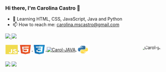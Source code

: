 ### Hi there, I'm Carolina Castro 👋

- 🌱 Learning HTML, CSS, JavaScript, Java and Python
- 📫 How to reach me: carolina.mscastro@gmail.com

<div align="display: inline_block">
  <a href="https://github.com/carolinamsc">
  <img height="180em" src="https://github-readme-stats.vercel.app/api?username=carolinamsc&show_icons=true&theme=dracula&include_all_commits=true&count_private=true"/>
  <img height="180em" src="https://github-readme-stats.vercel.app/api/top-langs/?username=carolinamsc&layout=compact&langs_count=7&theme=dracula"/>
</div>

  <div style="display: inline_block"><br>
  <img align="center" alt="Carol-Js" height="30" width="40" src="https://raw.githubusercontent.com/devicons/devicon/master/icons/javascript/javascript-plain.svg">
  <img align="center" alt="Carol-HTML" height="30" width="40" src="https://raw.githubusercontent.com/devicons/devicon/master/icons/html5/html5-original.svg">
  <img align="center" alt="Carol-CSS" height="30" width="40" src="https://raw.githubusercontent.com/devicons/devicon/master/icons/css3/css3-original.svg">
  <img align="center" alt="Carol-JAVA" height="30" width="40" src="https://cdn.jsdelivr.net/gh/devicons/devicon/icons/java/java-original.svg">
  <img align="center" alt="Carol-Python" height="30" width="40" src="https://raw.githubusercontent.com/devicons/devicon/master/icons/python/python-original.svg">
  <img align="right" alt="Carol-pic" height="100" style="border-radius:50px;" src="https://share-cdn.picrew.me/shareImg/org/202203/338224_Osu1DQBj.png">
</div>
 
  ###
  
  <div>
  <a href = "mailto:carolina.mscastro@gmail.com"><img src="https://img.shields.io/badge/Gmail-D14836?style=for-the-badge&logo=gmail&logoColor=white" target="_blank"></a>
  <a href="https://www.linkedin.com/in/carolinamsc" target="_blank"><img src="https://img.shields.io/badge/-LinkedIn-%230077B5?style=for-the-badge&logo=linkedin&logoColor=white" target="_blank"></a> 
  </div>
  
  
